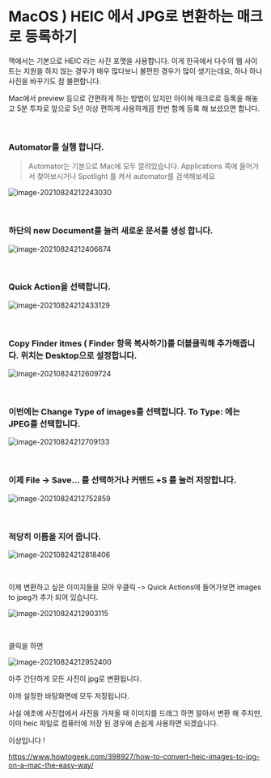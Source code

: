 # MacOS ) HEIC 에서 JPG로 변환하는 매크로 등록하기



맥에서는 기본으로 HEIC 라는 사진 포맷을 사용합니다. 이게 한국에서 다수의 웹 사이트는 지원을 하지 않는 경우가 매우 많다보니 불편한 경우가 많이 생기는데요, 하나 하나 사진을 바꾸기도 참 불편합니다.

Mac에서 preview 등으로 간편하게 하는 방법이 있지만 아이에 매크로로 등록을 해놓고 5분 투자로 앞으로 5년 이상 편하게 사용하게끔 한번 함께 등록 해 보셨으면 합니다.

​	

### Automator를 실행 합니다.

> Automator는 기본으로 Mac에 모두 깔려있습니다. Applications 쪽에 들어가서 찾아보시거나 Spotlight 를 켜서 automator를 검색해보세요



![image-20210824212243030](https://raw.githubusercontent.com/Shane-Park/markdownBlog/master/OS/mac/tips/heicToJpg.assets/image-20210824212243030.webp)

​	

### 하단의 new Document를 눌러 새로운 문서를 생성 합니다.

![image-20210824212406674](https://raw.githubusercontent.com/Shane-Park/markdownBlog/master/OS/mac/tips/heicToJpg.assets/image-20210824212406674.webp)

​	

### Quick Action을 선택합니다.

![image-20210824212433129](https://raw.githubusercontent.com/Shane-Park/markdownBlog/master/OS/mac/tips/heicToJpg.assets/image-20210824212433129.webp)

​	

### Copy Finder itmes ( Finder 항목 복사하기)를 더블클릭해 추가해줍니다. 위치는 Desktop으로 설정합니다.

![image-20210824212609724](https://raw.githubusercontent.com/Shane-Park/markdownBlog/master/OS/mac/tips/heicToJpg.assets/image-20210824212609724.webp)

​		

### 이번에는 Change Type of images를 선택합니다. To Type: 에는 JPEG를 선택합니다.

![image-20210824212709133](https://raw.githubusercontent.com/Shane-Park/markdownBlog/master/OS/mac/tips/heicToJpg.assets/image-20210824212709133.webp)

​	

### 이제 File -> Save... 를 선택하거나 커맨드 +S 를 눌러 저장합니다.

![image-20210824212752859](https://raw.githubusercontent.com/Shane-Park/markdownBlog/master/OS/mac/tips/heicToJpg.assets/image-20210824212752859.webp)

​	

### 적당히 이름을 지어 줍니다.

![image-20210824212818406](https://raw.githubusercontent.com/Shane-Park/markdownBlog/master/OS/mac/tips/heicToJpg.assets/image-20210824212818406.webp)

​	

이제  변환하고 싶은 이미지들을 모아 우클릭 -> Quick Actions에 들어가보면 images to jpeg가 추가 되어 있습니다.

![image-20210824212903115](https://raw.githubusercontent.com/Shane-Park/markdownBlog/master/OS/mac/tips/heicToJpg.assets/image-20210824212903115.webp)

​	

클릭을 하면	

![image-20210824212952400](https://raw.githubusercontent.com/Shane-Park/markdownBlog/master/OS/mac/tips/heicToJpg.assets/image-20210824212952400.webp)

아주 간단하게 모든 사진이 jpg로 변환됩니다.

아까 설정한 바탕화면에 모두 저장됩니다.



사실 애초에 사진첩에서 사진을 가져올 때 이미지를 드래그 하면 알아서 변환 해 주지만, 이미 heic 파일로 컴퓨터에 저장 된 경우에 손쉽게 사용하면 되겠습니다.

이상입니다 !



https://www.howtogeek.com/398927/how-to-convert-heic-images-to-jpg-on-a-mac-the-easy-way/